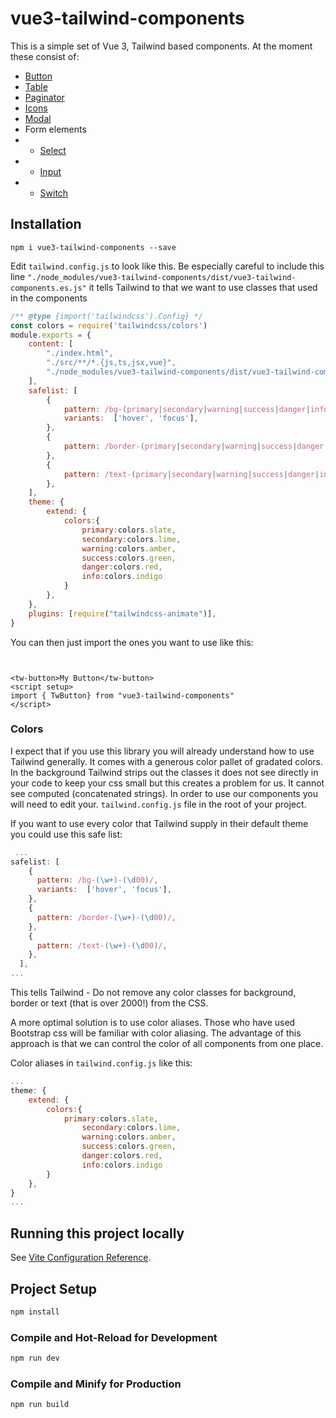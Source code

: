# vue3-tailwind-components
This is a simple set of Vue 3, Tailwind based components. At the moment these consist of:
* [Button](./src/components/button/README.md)
* [Table](./src/components/table/README.md)
* [Paginator](./src/components/paginator/README.md)
* [Icons](./src/components/icons/README.md)
* [Modal](./src/components/modal/README.md)
* Form elements
* * [Select](./src/components/select/README.md)
* * [Input](./src/components/input/README.md)
* * [Switch](./src/components/switch/README.md)

## Installation


```shell
npm i vue3-tailwind-components --save
```

Edit `tailwind.config.js` to look like this. Be especially careful to include this line
`"./node_modules/vue3-tailwind-components/dist/vue3-tailwind-components.es.js"` it tells Tailwind to that we want to use
classes that used in the components

```javascript
/** @type {import('tailwindcss').Config} */
const colors = require('tailwindcss/colors')
module.exports = {
    content: [
        "./index.html",
        "./src/**/*.{js,ts,jsx,vue}",
        "./node_modules/vue3-tailwind-components/dist/vue3-tailwind-components.es.js"
    ],
    safelist: [
        {
            pattern: /bg-(primary|secondary|warning|success|danger|info)-(\d00)/,
            variants:  ['hover', 'focus'],
        },
        {
            pattern: /border-(primary|secondary|warning|success|danger|info)-(\d00)/,
        },
        {
            pattern: /text-(primary|secondary|warning|success|danger|info)-(\d00)/,
        },
    ],
    theme: {
        extend: {
            colors:{
                primary:colors.slate,
                secondary:colors.lime,
                warning:colors.amber,
                success:colors.green,
                danger:colors.red,
                info:colors.indigo
            }
        },
    },
    plugins: [require("tailwindcss-animate")],
}
```

You can then just import the ones you want to use like this:

```vue


<tw-button>My Button</tw-button>
<script setup>
import { TwButton} from "vue3-tailwind-components"
</script>
```

### Colors
I expect that if you use this library you will already understand how to use Tailwind generally. It comes with a generous 
color pallet of gradated colors. In the background Tailwind strips out the classes it does not see directly in your code to keep your css small
but this creates a problem for us. It cannot see computed (concatenated strings). In order to use our components you will need to edit your.
`tailwind.config.js` file in the root of your project.

If you want to use every color that Tailwind supply in their default theme you could use this safe list:

```javascript
 ...
safelist: [
    {
      pattern: /bg-(\w+)-(\d00)/,
      variants:  ['hover', 'focus'],
    },
    {
      pattern: /border-(\w+)-(\d00)/,
    },
    {
      pattern: /text-(\w+)-(\d00)/,
    },
  ],
...
```

This tells Tailwind - Do not remove any color classes  for background, border or text (that is over 2000!) from the CSS.

A more optimal solution is to use color aliases. Those who have used Bootstrap css will be familiar with color aliasing. 
The advantage of this approach is that we can control the color of all components from one place. 


Color aliases in `tailwind.config.js` like this:

```javascript
...
theme: {
    extend: {
        colors:{
            primary:colors.slate,
                secondary:colors.lime,
                warning:colors.amber,
                success:colors.green,
                danger:colors.red,
                info:colors.indigo
        }
    },
}
...
```


## Running this project locally

See [Vite Configuration Reference](https://vitejs.dev/config/).

## Project Setup

```sh
npm install
```

### Compile and Hot-Reload for Development

```sh
npm run dev
```

### Compile and Minify for Production

```sh
npm run build
```

